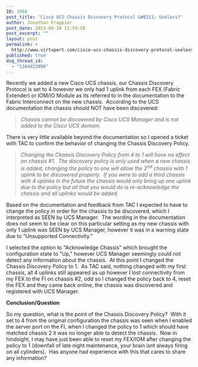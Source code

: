 ```yaml
---
ID: 1058
post_title: 'Cisco UCS Chassis Discovery Protocol &#8211; Useless?'
author: Jonathan Frappier
post_date: 2013-06-10 11:59:58
post_excerpt: ""
layout: post
permalink: >
  http://www.virtxpert.com/cisco-ucs-chassis-discovery-protocol-useless/
published: true
dsq_thread_id:
  - "1384823896"
---
```

Recently we added a new Cisco UCS chassis, our Chassis Discovery Protocol is set to 4 however we only had 1 uplink from each FEX (Fabric Extender) or IOM/IO Module as its referred to in the documentation to the Fabric Interconnect on the new chassis.  According to the UCS documentation the chassis should NOT have been discovered:
<blockquote><em>Chassis cannot be discovered by Cisco UCS Manager and is not added to the Cisco UCS domain.</em></blockquote>
There is very little available beyond the documentation so I opened a ticket with TAC to confirm the behavior of changing the Chassis Discovery Policy.
<blockquote><em>Changing the Chassis Discovery Policy from 4 to 1 will have no effect on chassis #1.  The discovery policy is only used when a new chassis is added, changing the policy to one will allow the 2<sup>nd</sup> chassis with 1 uplink to be discovered properly.  If you were to add a third chassis with 4 uplinks in the future the chassis would only bring up one uplink due to the policy but all that you would do is re-acknowledge the chassis and all uplinks would be added.</em></blockquote>
Based on the documentation and feedback from TAC I expected to have to change the policy in order for the chassis to be discovered, which I interpreted as SEEN by UCS Manager.  The wording in the documentation does not seem to be clear on this particular setting as my new chassis with only 1 uplink was SEEN by UCS Manager, however it was in a warning state due to "Unsupported Connectivity."

I selected the option to "Acknowledge Chassis" which brought the configuration state to "Up," however UCS Manager seemingly could not detect any information about the chassis.  At this point I changed the Chassis Discovery Policy to 1.  As TAC said, nothing changed with my first chassis, all 4 uplinks still appeared as up however I lost connectivity from my FEX to the FI on chassis #2, odd so I changed the policy back to 4, reset the FEX and they came back online, the chassis was discovered and registered with UCS Manager.

<strong>Conclusion/Question</strong>

So my question, what is the point of the Chassis Discovery Policy?  With it set to 4 from the original configuration the chassis was seen when I enabled the server port on the FI, when I changed the policy to 1 which should have matched chassis 2 it was no longer able to detect the chassis.  Now in hindsight, I may have just been able to reset my FEX/IOM after changing the policy to 1 (downfall of late night maintenance, your brain isnt always firing on all cylinders).  Has anyone had experience with this that cares to share any information?